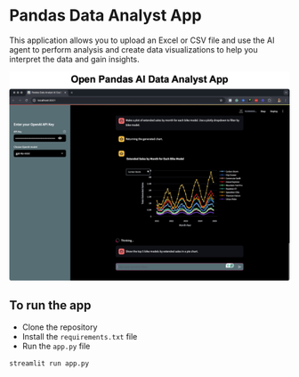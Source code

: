 
# Pandas Data Analyst App

This application allows you to upload an Excel or CSV file and use the AI agent to perform analysis and create data visualizations to help you interpret the data and gain insights.

![SQL Database App](../../img/apps/ai_pandas_data_analyst_app.jpg)

## To run the app

- Clone the repository
- Install the `requirements.txt` file
- Run the `app.py` file

```bash
streamlit run app.py
```
